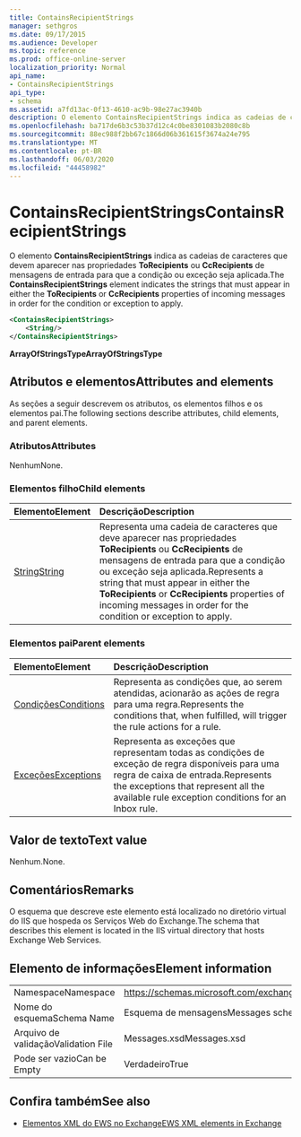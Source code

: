 ```yaml
---
title: ContainsRecipientStrings
manager: sethgros
ms.date: 09/17/2015
ms.audience: Developer
ms.topic: reference
ms.prod: office-online-server
localization_priority: Normal
api_name:
- ContainsRecipientStrings
api_type:
- schema
ms.assetid: a7fd13ac-0f13-4610-ac9b-98e27ac3940b
description: O elemento ContainsRecipientStrings indica as cadeias de caracteres que devem aparecer nas propriedades ToRecipients ou CcRecipients de mensagens de entrada para que a condição ou exceção seja aplicada.
ms.openlocfilehash: ba717de6b3c53b37d12c4c0be8301083b2080c8b
ms.sourcegitcommit: 88ec988f2bb67c1866d06b361615f3674a24e795
ms.translationtype: MT
ms.contentlocale: pt-BR
ms.lasthandoff: 06/03/2020
ms.locfileid: "44458982"
---
```

# <a name="containsrecipientstrings"></a><span data-ttu-id="afa2d-103">ContainsRecipientStrings</span><span class="sxs-lookup"><span data-stu-id="afa2d-103">ContainsRecipientStrings</span></span>

<span data-ttu-id="afa2d-104">O elemento **ContainsRecipientStrings** indica as cadeias de caracteres que devem aparecer nas propriedades **ToRecipients** ou **CcRecipients** de mensagens de entrada para que a condição ou exceção seja aplicada.</span><span class="sxs-lookup"><span data-stu-id="afa2d-104">The **ContainsRecipientStrings** element indicates the strings that must appear in either the **ToRecipients** or **CcRecipients** properties of incoming messages in order for the condition or exception to apply.</span></span> 
  
```XML
<ContainsRecipientStrings>
    <String/>
</ContainsRecipientStrings>
```

 <span data-ttu-id="afa2d-105">**ArrayOfStringsType**</span><span class="sxs-lookup"><span data-stu-id="afa2d-105">**ArrayOfStringsType**</span></span>
## <a name="attributes-and-elements"></a><span data-ttu-id="afa2d-106">Atributos e elementos</span><span class="sxs-lookup"><span data-stu-id="afa2d-106">Attributes and elements</span></span>

<span data-ttu-id="afa2d-107">As seções a seguir descrevem os atributos, os elementos filhos e os elementos pai.</span><span class="sxs-lookup"><span data-stu-id="afa2d-107">The following sections describe attributes, child elements, and parent elements.</span></span>
  
### <a name="attributes"></a><span data-ttu-id="afa2d-108">Atributos</span><span class="sxs-lookup"><span data-stu-id="afa2d-108">Attributes</span></span>

<span data-ttu-id="afa2d-109">Nenhum</span><span class="sxs-lookup"><span data-stu-id="afa2d-109">None.</span></span>
  
### <a name="child-elements"></a><span data-ttu-id="afa2d-110">Elementos filho</span><span class="sxs-lookup"><span data-stu-id="afa2d-110">Child elements</span></span>

|<span data-ttu-id="afa2d-111">**Elemento**</span><span class="sxs-lookup"><span data-stu-id="afa2d-111">**Element**</span></span>|<span data-ttu-id="afa2d-112">**Descrição**</span><span class="sxs-lookup"><span data-stu-id="afa2d-112">**Description**</span></span>|
|:-----|:-----|
|[<span data-ttu-id="afa2d-113">String</span><span class="sxs-lookup"><span data-stu-id="afa2d-113">String</span></span>](string.md) <br/> |<span data-ttu-id="afa2d-114">Representa uma cadeia de caracteres que deve aparecer nas propriedades **ToRecipients** ou **CcRecipients** de mensagens de entrada para que a condição ou exceção seja aplicada.</span><span class="sxs-lookup"><span data-stu-id="afa2d-114">Represents a string that must appear in either the **ToRecipients** or **CcRecipients** properties of incoming messages in order for the condition or exception to apply.</span></span>  <br/> |
   
### <a name="parent-elements"></a><span data-ttu-id="afa2d-115">Elementos pai</span><span class="sxs-lookup"><span data-stu-id="afa2d-115">Parent elements</span></span>

|<span data-ttu-id="afa2d-116">**Elemento**</span><span class="sxs-lookup"><span data-stu-id="afa2d-116">**Element**</span></span>|<span data-ttu-id="afa2d-117">**Descrição**</span><span class="sxs-lookup"><span data-stu-id="afa2d-117">**Description**</span></span>|
|:-----|:-----|
|[<span data-ttu-id="afa2d-118">Condições</span><span class="sxs-lookup"><span data-stu-id="afa2d-118">Conditions</span></span>](conditions.md) <br/> |<span data-ttu-id="afa2d-119">Representa as condições que, ao serem atendidas, acionarão as ações de regra para uma regra.</span><span class="sxs-lookup"><span data-stu-id="afa2d-119">Represents the conditions that, when fulfilled, will trigger the rule actions for a rule.</span></span>  <br/> |
|[<span data-ttu-id="afa2d-120">Exceções</span><span class="sxs-lookup"><span data-stu-id="afa2d-120">Exceptions</span></span>](exceptions.md) <br/> |<span data-ttu-id="afa2d-121">Representa as exceções que representam todas as condições de exceção de regra disponíveis para uma regra de caixa de entrada.</span><span class="sxs-lookup"><span data-stu-id="afa2d-121">Represents the exceptions that represent all the available rule exception conditions for an Inbox rule.</span></span>  <br/> |
   
## <a name="text-value"></a><span data-ttu-id="afa2d-122">Valor de texto</span><span class="sxs-lookup"><span data-stu-id="afa2d-122">Text value</span></span>

<span data-ttu-id="afa2d-123">Nenhum.</span><span class="sxs-lookup"><span data-stu-id="afa2d-123">None.</span></span>
  
## <a name="remarks"></a><span data-ttu-id="afa2d-124">Comentários</span><span class="sxs-lookup"><span data-stu-id="afa2d-124">Remarks</span></span>

<span data-ttu-id="afa2d-125">O esquema que descreve este elemento está localizado no diretório virtual do IIS que hospeda os Serviços Web do Exchange.</span><span class="sxs-lookup"><span data-stu-id="afa2d-125">The schema that describes this element is located in the IIS virtual directory that hosts Exchange Web Services.</span></span>
  
## <a name="element-information"></a><span data-ttu-id="afa2d-126">Elemento de informações</span><span class="sxs-lookup"><span data-stu-id="afa2d-126">Element information</span></span>

|||
|:-----|:-----|
|<span data-ttu-id="afa2d-127">Namespace</span><span class="sxs-lookup"><span data-stu-id="afa2d-127">Namespace</span></span>  <br/> |https://schemas.microsoft.com/exchange/services/2006/messages  <br/> |
|<span data-ttu-id="afa2d-128">Nome do esquema</span><span class="sxs-lookup"><span data-stu-id="afa2d-128">Schema Name</span></span>  <br/> |<span data-ttu-id="afa2d-129">Esquema de mensagens</span><span class="sxs-lookup"><span data-stu-id="afa2d-129">Messages schema</span></span>  <br/> |
|<span data-ttu-id="afa2d-130">Arquivo de validação</span><span class="sxs-lookup"><span data-stu-id="afa2d-130">Validation File</span></span>  <br/> |<span data-ttu-id="afa2d-131">Messages.xsd</span><span class="sxs-lookup"><span data-stu-id="afa2d-131">Messages.xsd</span></span>  <br/> |
|<span data-ttu-id="afa2d-132">Pode ser vazio</span><span class="sxs-lookup"><span data-stu-id="afa2d-132">Can be Empty</span></span>  <br/> |<span data-ttu-id="afa2d-133">Verdadeiro</span><span class="sxs-lookup"><span data-stu-id="afa2d-133">True</span></span>  <br/> |
   
## <a name="see-also"></a><span data-ttu-id="afa2d-134">Confira também</span><span class="sxs-lookup"><span data-stu-id="afa2d-134">See also</span></span>



- [<span data-ttu-id="afa2d-135">Elementos XML do EWS no Exchange</span><span class="sxs-lookup"><span data-stu-id="afa2d-135">EWS XML elements in Exchange</span></span>](ews-xml-elements-in-exchange.md)

